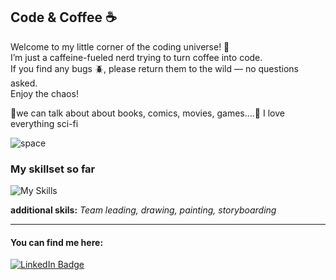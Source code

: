 ## Code & Coffee ☕️
Welcome to my little corner of the coding universe! 🚀 <br/>
I’m just a caffeine-fueled nerd trying to turn coffee into code. </br>
If you find any bugs 🪲, please return them to the wild — no questions asked. <br/>
Enjoy the chaos!

💬we can talk about about books, comics, movies, games....🔭 I love everything sci-fi

![space](https://media1.tenor.com/m/b41MOSyUDsUAAAAC/space-phiscodelic.gif)

### My skillset so far 

![My Skills](https://skillicons.dev/icons?i=ps,xd,ai,pr,figma,html,css,wordpress)

**additional skils:** _Team leading, drawing, painting, storyboarding_

---

#### You can find me here:
<div id="badges">
  <a href="https://www.linkedin.com/in/levin-thiel-298004103/">
    <img src="https://img.shields.io/badge/LinkedIn-blue?style=for-the-badge&logo=linkedin&logoColor=white" alt="LinkedIn Badge"/>
  </a>
</div>

<!--
**levinthiel/levinthiel** is a ✨ _special_ ✨ repository because its `README.md` (this file) appears on your GitHub profile.

Here are some ideas to get you started:

- 🔭 I’m currently working on ...
- 🌱 I’m currently learning ...
- 👯 I’m looking to collaborate on ...
- 🤔 I’m looking for help with ...
- 💬 Ask me about ...
- 📫 How to reach me: ...
- 😄 Pronouns: ...
- ⚡ Fun fact: ...
-->
